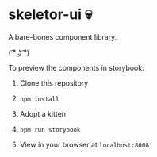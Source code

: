 # skeletor-ui 💀

A bare-bones component library.

( ͡° ͜ʖ ͡°)

To preview the components in storybook:

1.  Clone this repository

2.  `npm install`

3.  Adopt a kitten

4.  `npm run storybook`

5.  View in your browser at `localhost:8008`
